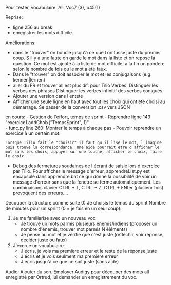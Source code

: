 Pour tester, vocabulaire: All, Voc7 (3), p45(1)

Reprise: 
- ligne 256 au break
- enregistrer les mots difficile.
  
Améliorations:
- dans le "trouver" on boucle jusqu'à ce que l on fasse juste du premier coup. S il y a une faute on garde le mot dans la liste et on repose la question. Ce mot est ajouté à la liste de mot difficile, à la fin on pondere selon le nombre de fois ou le mot a été faux.
- Dans le "trouver" on doit associer le mot et les conjugaisons (e.g. kennen|lernen)
- aller du FR et trouver all est plus dif. pour Tilio
    Verbes:
        Distinguer les verbes des phrases
        DIstinguer les verbes infinitif des verbes conjgués.
- Ajouter une version dans l entete
- Afficher une seule ligne en haut avec tout les choix qui ont été choisi au démarrage.
Se passer de la conversion .csv vers JSON
 
en cours:
    - Gestion de l'effort, temps de sprint - Reprendre ligne 143 "exercice1.addChoix("TempsSprint", 1)"  
    - func.py line 260: Montrer le temps à chaque pas
    - Pouvoir reprendre un exercice à un certain mot. 

    Lorsque Tilio fait le "choisir" il faut qu il lise le mot, l imagine puis trouve la correspondance. Une aide pourrait etre d afficher le mot sans les choix, appuyer sur une touche, afficher le choix, faire le choix. 

- Debug des fermetures soudaines de l'écrant de saisie lors d exercice par Tilio.
    Pour afficher le message d'erreur, apprendreList.py est encapsulé dans apprendre.bat ce qui donne la possibilité de voir un message d'erreur sans que la fenetre se ferme automatiquement. Les combinaisons clavier CTRL + T, CTRL + Z, CTRL + ENter (plusieur fois) provoquent des erreurs....

Découper la structure comme suite
0) Je choisis le temps du sprint
    Nombre de minutes pour un sprint (0 = je fais en un seul coup): 
1) Je me familiarise avec un nouveau voc
    - Je trouve un mots parmis plusieurs énemis/indiens (proposer un nombre d'énemis, trouver mot parmis N éléments)
    - Je pense au mot et je vérifie que c'est juste (réfléchir, voir réponse, décider juste ou faux)
2) J'exerce un vocabulaire
    - J'écris, je vois ma première erreur et le reste de la réponse juste
    - J'écris et je vois seulment ma première erreur
    - J'écris jusqu'à ce que ce soit juste (sans aide) 

Audio:
Ajouter du son. Employer Audigy pour découper des mots all enregistré par Ortrud,  lui demander un enregistrement du voc.
